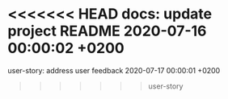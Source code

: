 <<<<<<< HEAD
docs: update project README 2020-07-16 00:00:02 +0200
=======
user-story: address user feedback 2020-07-17 00:00:01 +0200
>>>>>>> user-story
